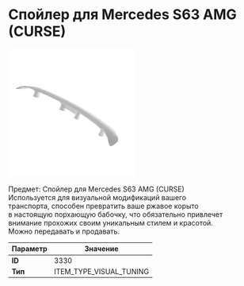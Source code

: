 # Спойлер для Mercedes S63 AMG (CURSE)

![Item Image](../img/3330.webp?raw=true)

Предмет: Спойлер для Mercedes S63 AMG (CURSE)<br>Используется для визуальной модификаций вашего<br>транспорта, способен превратить ваше ржавое корыто<br>в настоящую порхающую бабочку, что обязательно привлечет<br>внимание прохожих своим уникальным стилем и красотой.<br>Можно передавать и продавать.


| Параметр | Значение |
|----------|----------|
| **ID** | 3330 |
| **Тип** | ITEM_TYPE_VISUAL_TUNING |

